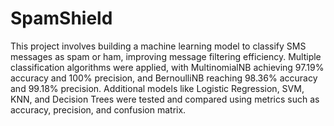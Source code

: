 # SpamShield

This project involves building a machine learning model to classify SMS messages as spam or ham, improving message filtering efficiency. Multiple classification algorithms were applied, with MultinomialNB achieving 97.19% accuracy and 100% precision, and BernoulliNB reaching 98.36% accuracy and 99.18% precision. Additional models like Logistic Regression, SVM, KNN, and Decision Trees were tested and compared using metrics such as accuracy, precision, and confusion matrix.
